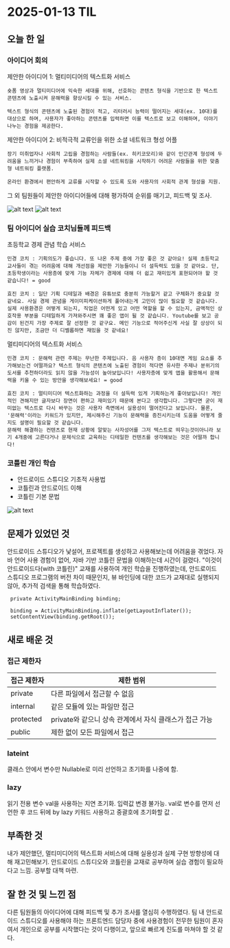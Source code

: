 # 2025-01-13 TIL
## 오늘 한 일
### 아이디어 회의
제안한 아이디어 1: 멀티미디어의 텍스트화 서비스
```
숏폼 영상과 멀티미디어에 익숙한 세대를 위해, 선호하는 콘텐츠 형식을 기반으로 한 텍스트 콘텐츠에 노출시켜 문해력을 향상시킬 수 있는 서비스. 

텍스트 형식의 콘텐츠에 노출된 경험이 적고, 리터러시 능력이 떨어지는 세대(ex. 10대)를 대상으로 하며, 사용자가 좋아하는 콘텐츠를 입력하면 이를 텍스트로 보고 이해하며, 이야기 나누는 경험을 제공한다.
```

제안한 아이디어 2: 비적극적 교류인을 위한 소셜 네트워크 형성 어플
```
장기 미취업자나 사회적 고립을 경험하는 사람들(ex. 히키코모리)와 같이 인간관계 형성에 두려움을 느끼거나 경험이 부족하여 실제 소셜 네트워킹을 시작하기 어려운 사람들을 위한 맞춤형 네트워킹 플랫폼.

온라인 환경에서 편안하게 교류를 시작할 수 있도록 도와 사용자의 사회적 관계 형성을 지원.
```
그 외 팀원들이 제안한 아이디어들에 대해 평가하여 순위를 매기고, 피드백 및 조사.

![alt text](subject1.png)
![alt text](subject2.png)

### 팀 아이디어 실습 코치님들께 피드백

초등학교 경제 관념 학습 서비스
```
민경 코치 : 기획의도가 좋습니다. 또 나온 주제 중에 가장 좋은 것 같아요! 실제 초등학교 교사들이 겪는 어려움에 대해 개선점을 제안한 기능들이니 더 설득력도 있을 것 같아요. 단, 초등학생이라는 사용층에 맞게 기능 자체가 경제에 대해 더 쉽고 재미있게 표현되어야 할 것 같습니다! = good 

효진 코치 : 일단 기획 디테일과 배경은 유튜브로 충분히 가능할거 같고 구체화가 중요할 것 같네요. 사실 경제 관념을 게이미피케이션하게 풀어내는게 고민이 많이 필요할 것 같습니다.
실제 사용환경은 어떻게 되는지, 직업은 어떤게 있고 어떤 역할을 할 수 있는지, 금액적인 상호작용 부분을 디테일하게 가져와주시면 꽤 좋은 앱이 될 것 같습니다. Youtube를 보고 공감이 된건지 가장 주제로 잘 선정한 것 같구요. 메인 기능으로 적어주신게 사실 잘 상상이 되진 않지만, 조금만 더 디벨롭하면 재밌을 것 같네요!
```
    
멀티미디어의 텍스트화 서비스
```
민경 코치 : 문해력 관련 주제는 무난한 주제입니다. 음 사용자 층이 10대면 게임 요소를 추가해보는건 어떨까요? 텍스트 형식의 콘텐츠에 노출된 경험이 적다면 유사한 주제나 분위기의 도서를 추천하더라도 읽지 않을 가능성이 높아보입니다! 사용자층에 맞게 앱을 활용해서 문해력을 키울 수 있는 방안을 생각해보세요! = good 

효진 코치 : 멀티미디어 텍스트화하는 과정을 더 설득력 있게 기획하는게 좋아보입니다! 개인적인 견해지만 글자보다 장면이 편하고 재미있기 때문에 본다고 생각합니다. 그렇다면 굳이 재미없는 텍스트로 다시 바꾸는 것은 사용자 측면에서 실용성이 떨어진다고 보입니다. 물론, '문해력'이라는 키워드가 있지만, 제시해주신 기능이 문해력을 증진시키는데 도움을 어떻게 줄지도 설명이 필요할 것 같습니다.
문해력 해결하는 컨텐츠로 현재 상황에 알맞는 사자성어를 그저 텍스트로 띄우는것이아니라 보기 4개중에 고른다거나 문제식으로 교육하는 디테일한 컨텐츠를 생각해보는 것은 어떨까 합니다!
```
### 코틀린 개인 학습
- 안드로이드 스튜디오 기초적 사용법
- 코틀린과 안드로이드 이해
- 코틀린 기본 문법

![alt text](bookList1.png)

## 문제가 있었던 것
안드로이드 스튜디오가 낯설어, 프로젝트를 생성하고 사용해보는데 어려움을 겪었다.
자바 언어 사용 경험이 없어, 자바 기반 코틀린 문법을 이해하는데 시간이 걸렸다.
"이것이 안드로이드다(with 코틀린)" 교재를 사용하여 개인 학습을 진행하였는데, 안드로이드 스튜디오 프로그램의 버전 차이 때문인지, 뷰 바인딩에 대한 코드가 교재대로 실행되지 않아, 추가적 검색을 통해 학습하였다.

```
 private ActivityMainBinding binding;
```
```
 binding = ActivityMainBinding.inflate(getLayoutInflater());
 setContentView(binding.getRoot());
```

## 새로 배운 것
### 접근 제한자
| 접근 제한자 | 제한 범위 |
| --- | --- |
|  private | 다른 파일에서 접근할 수 없음 |
| internal | 같은 모듈에 있는 파일만 접근 |
| protected | private와 같으니 상속 관계에서 자식 클래스가 접근 가능 |
| public | 제한 없이 모든 파일에서 접근 |

### lateint
클래스 안에서 변수만 Nullable로 미리 선언하고 초기화를 나중에 함.

### lazy
읽기 전용 변수 val을 사용하는 지연 초기화.
입력값 변경 불가능. val로 변수를 먼저 선언한 후 코드 뒤에 by lazy 키워드 사용하고 중괄호에 초기화할 값 .

## 부족한 것
내가 제안했던, 멀티미디어의 텍스트화 서비스에 대해 실용성과 실제 구현 방향성에 대해 재고민해보기.
안드로이드 스튜디오와 코틀린을 교재로 공부하며 실습 경험이 필요하다고 느낌. 공부할 대책 마련.

## 잘 한 것 및 느낀 점
다른 팀원들의 아이디어에 대해 피드백 및 추가 조사를 열심히 수행하였다. 팀 내 안드로이드 스튜디오를 사용해야 하는 프론트엔드 담당자 중에 사용경험이 전무한 팀원이 혼자여서 개인으로 공부를 시작했다는 것이 다행이고, 앞으로 빠르게 진도를 마쳐야 할 것 같다.